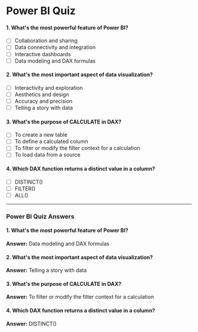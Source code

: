 # Power BI Quiz   

#### 1. What's the most powerful feature of Power BI?
- [ ] Collaboration and sharing  
- [ ] Data connectivity and integration  
- [ ] Interactive dashboards  
- [ ] Data modeling and DAX formulas  

#### 2. What's the most important aspect of data visualization?
- [ ] Interactivity and exploration  
- [ ] Aesthetics and design  
- [ ] Accuracy and precision  
- [ ] Telling a story with data  

#### 3. What's the purpose of CALCULATE in DAX?
- [ ] To create a new table  
- [ ] To define a calculated column  
- [ ] To filter or modify the filter context for a calculation  
- [ ] To load data from a source  

#### 4. Which DAX function returns a distinct value in a column?
- [ ] DISTINCT()  
- [ ] FILTER()  
- [ ] ALL()  

---

### Power BI Quiz Answers

#### 1. What's the most powerful feature of Power BI?
**Answer:** Data modeling and DAX formulas

#### 2. What's the most important aspect of data visualization?
**Answer:** Telling a story with data

#### 3. What's the purpose of CALCULATE in DAX?
**Answer:** To filter or modify the filter context for a calculation

#### 4. Which DAX function returns a distinct value in a column?
**Answer:** DISTINCT()

